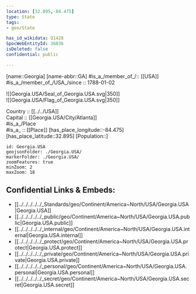 ```yaml
---
location: [32.895,-84.475] 
type: State
tags:
- geo/State

has_id_wikidata: Q1428 
SpocWebEntityId: 36036
isDeleted: false
confidential: public

---
```

[name::Georgia] 
[name-abbr::GA] 
#is_a_/member_of_/:: [[USA]]
#is_a_/member_of_/USA_/since :: 1788-01-02 


![[Georgia.USA/Seal_of_Georgia.USA.svg|350]]  
![[Georgia.USA/Flag_of_Georgia.USA.svg|350]]  

Country :: [[../../USA]]  
Capital :: [[Georgia.USA/City/Atlanta]]  
#is_a_/Place  
#is_a_ :: [[Place]] 
[has_place_longitude::-84.475] 
[has_place_latitude::32.895] 
[Population::] 



```leaflet
id: Georgia.USA
geojsonFolder: ./Georgia.USA/
markerFolder: ./Georgia.USA/
zoomFeatures: true 
minZoom: 2 
maxZoom: 18
```


## Confidential Links & Embeds: 
- [[../../../../../_Standards/geo/Continent/America~North/USA/Georgia.USA|Georgia.USA]] 
- [[../../../../../_public/geo/Continent/America~North/USA/Georgia.USA.public|Georgia.USA.public]] 
- [[../../../../../_internal/geo/Continent/America~North/USA/Georgia.USA.internal|Georgia.USA.internal]] 
- [[../../../../../_protect/geo/Continent/America~North/USA/Georgia.USA.protect|Georgia.USA.protect]] 
- [[../../../../../_private/geo/Continent/America~North/USA/Georgia.USA.private|Georgia.USA.private]] 
- [[../../../../../_personal/geo/Continent/America~North/USA/Georgia.USA.personal|Georgia.USA.personal]] 
- [[../../../../../_secret/geo/Continent/America~North/USA/Georgia.USA.secret|Georgia.USA.secret]] 

